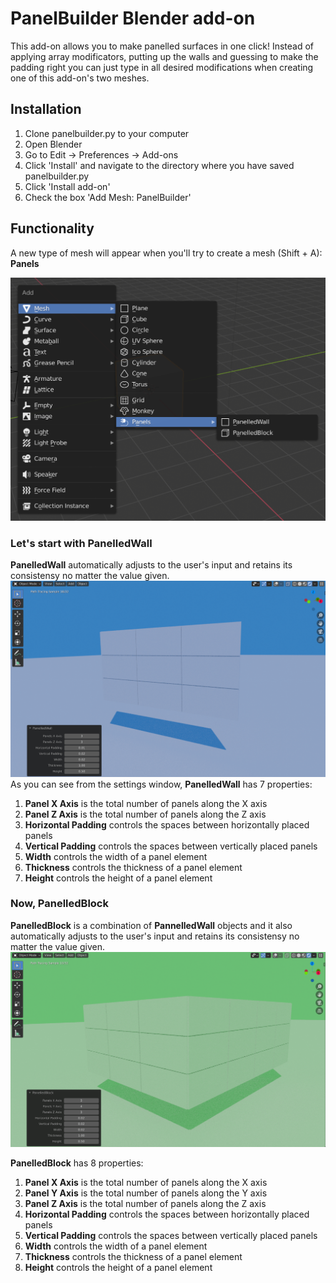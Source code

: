 # PanelBuilder Blender add-on

This add-on allows you to make panelled surfaces in one click! Instead of applying array modificators, putting up the walls and guessing to make the padding right you can just type in all desired modifications when creating one of this add-on's two meshes.

## Installation

1. Clone panelbuilder.py to your computer
2. Open Blender
3. Go to Edit -> Preferences -> Add-ons
4. Click 'Install' and navigate to the directory where you have saved panelbuilder.py
5. Click 'Install add-on'
6. Check the box 'Add Mesh: PanelBuilder'

## Functionality 

A new type of mesh will appear when you'll try to create a mesh (Shift + A): **Panels**

![new mesh type](https://github.com/escape13/PanelBuilder/blob/master/images/addMesh.png?raw=true)

### Let's start with **PanelledWall**
**PanelledWall** automatically adjusts to the user's input and retains its consistensy no matter the value given.
![panelled wall](https://github.com/escape13/PanelBuilder/blob/master/images/panelledWall.png?raw=true)
As you can see from the settings window, **PanelledWall** has 7 properties:

1. **Panel X Axis** is the total number of panels along the X axis
2. **Panel Z Axis** is the total number of panels along the Z axis
3. **Horizontal Padding** controls the spaces between horizontally placed panels
4. **Vertical Padding** controls the spaces between vertically placed panels
5. **Width** controls the width of a panel element
6. **Thickness** controls the thickness of a panel element
7. **Height** controls the height of a panel element

### Now, PanelledBlock
**PanelledBlock** is a combination of **PannelledWall** objects and it also automatically adjusts to the user's input and retains its consistensy no matter the value given.
![panelled block](https://github.com/escape13/PanelBuilder/blob/master/images/panelledBlock.png?raw=true)

**PanelledBlock** has 8 properties:

1. **Panel X Axis** is the total number of panels along the X axis
2. **Panel Y Axis** is the total number of panels along the Y axis
3. **Panel Z Axis** is the total number of panels along the Z axis
4. **Horizontal Padding** controls the spaces between horizontally placed panels
5. **Vertical Padding** controls the spaces between vertically placed panels
6. **Width** controls the width of a panel element
7. **Thickness** controls the thickness of a panel element
8. **Height** controls the height of a panel element
